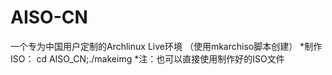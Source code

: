 # AISO-CN
一个专为中国用户定制的Archlinux Live环境 （使用mkarchiso脚本创建）
   *制作ISO：
   cd AISO_CN;./makeimg
  *注：也可以直接使用制作好的ISO文件
